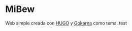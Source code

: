 # MiBew

Web simple creada con [HUGO](https://gohugo.io) y [Gokarna](https://github.com/526avijitgupta/gokarna) como tema.
test
